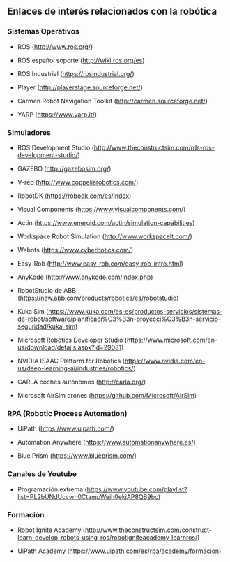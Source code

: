 ## Enlaces de interés relacionados con la robótica


### Sistemas Operativos

- ROS (http://www.ros.org/)

- ROS español soporte (http://wiki.ros.org/es)

- ROS Industrial (https://rosindustrial.org/)

- Player (http://playerstage.sourceforge.net/)

- Carmen Robot Navigation Toolkit (http://carmen.sourceforge.net/)

- YARP (https://www.yarp.it/)

### Simuladores
- ROS Development Studio (http://www.theconstructsim.com/rds-ros-development-studio/)

- GAZEBO (http://gazebosim.org/)

- V-rep (http://www.coppeliarobotics.com/)

- RobotDK (https://robodk.com/es/index)

- Visual Components (https://www.visualcomponents.com/)

- Actin (https://www.energid.com/actin/simulation-capabilities)

- Workspace Robot Simulation (http://www.workspacelt.com/)

- Webots (https://www.cyberbotics.com/)

- Easy-Rob (http://www.easy-rob.com/easy-rob-intro.html)

- AnyKode (http://www.anykode.com/index.php)

- RobotStudio de ABB (https://new.abb.com/products/robotics/es/robotstudio)

- Kuka Sim (https://www.kuka.com/es-es/productos-servicios/sistemas-de-robot/software/planificaci%C3%B3n-proyecci%C3%B3n-servicio-seguridad/kuka_sim)

- Microsoft Robotics Developer Studio (https://www.microsoft.com/en-us/download/details.aspx?id=29081)

- NVIDIA ISAAC Platform for Robotics (https://www.nvidia.com/en-us/deep-learning-ai/industries/robotics/)

- CARLA coches autónomos (http://carla.org/)

- Microsoft AirSim drones (https://github.com/Microsoft/AirSim)

### RPA (Robotic Process Automation)

- UiPath (https://www.uipath.com/)

- Automation Anywhere (https://www.automationanywhere.es/)

- Blue Prism (https://www.blueprism.com/)

### Canales de Youtube

- Programación extrema (https://www.youtube.com/playlist?list=PL2bUNdUcvvm0CtampWejh0ekjAP8QB9bc)

### Formación

- Robot Ignite Academy (http://www.theconstructsim.com/construct-learn-develop-robots-using-ros/robotigniteacademy_learnros/)

- UiPath Academy (https://www.uipath.com/es/rpa/academy/formacion)
